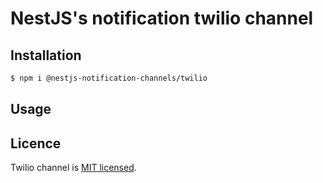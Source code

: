 # NestJS's notification twilio channel

## Installation

```bash
$ npm i @nestjs-notification-channels/twilio
```

## Usage

## Licence

Twilio channel is [MIT licensed](LICENSE).

